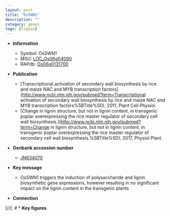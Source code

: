 ```yaml
---
layout: post
title: "OsSWN1"
description: ""
category: genes
tags: [lignin]
---
```


* **Information**  
    + Symbol: OsSWN1  
    + MSU: [LOC_Os06g04090](http://rice.plantbiology.msu.edu/cgi-bin/ORF_infopage.cgi?orf=LOC_Os06g04090)  
    + RAPdb: [Os06g0131700](http://rapdb.dna.affrc.go.jp/viewer/gbrowse_details/irgsp1?name=Os06g0131700)  

* **Publication**  
    + [Transcriptional activation of secondary wall biosynthesis by rice and maize NAC and MYB transcription factors](http://www.ncbi.nlm.nih.gov/pubmed?term=Transcriptional activation of secondary wall biosynthesis by rice and maize NAC and MYB transcription factors%5BTitle%5D), 2011, Plant Cell Physiol.
    + [Change in lignin structure, but not in lignin content, in transgenic poplar overexpressing the rice master regulator of secondary cell wall biosynthesis.](http://www.ncbi.nlm.nih.gov/pubmed?term=Change in lignin structure, but not in lignin content, in transgenic poplar overexpressing the rice master regulator of secondary cell wall biosynthesis.%5BTitle%5D), 2017, Physiol Plant.

* **Genbank accession number**  
    + [JN634070](http://www.ncbi.nlm.nih.gov/nuccore/JN634070)

* **Key message**  
    + OsSWN1 triggers the induction of polysaccharide and lignin biosynthetic gene expressions, however resulting in no significant impact on the lignin content in the transgenic plants

* **Connection**  

[//]: # * **Key figures**  


